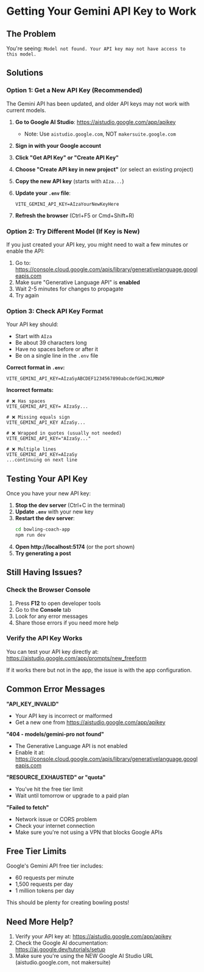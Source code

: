 # Getting Your Gemini API Key to Work

## The Problem
You're seeing: `Model not found. Your API key may not have access to this model.`

## Solutions

### Option 1: Get a New API Key (Recommended)

The Gemini API has been updated, and older API keys may not work with current models.

1. **Go to Google AI Studio**: https://aistudio.google.com/app/apikey
   - Note: Use `aistudio.google.com`, NOT `makersuite.google.com`

2. **Sign in with your Google account**

3. **Click "Get API Key" or "Create API Key"**

4. **Choose "Create API key in new project"** (or select an existing project)

5. **Copy the new API key** (starts with `AIza...`)

6. **Update your `.env` file**:
   ```
   VITE_GEMINI_API_KEY=AIzaYourNewKeyHere
   ```

7. **Refresh the browser** (Ctrl+F5 or Cmd+Shift+R)

### Option 2: Try Different Model (If Key is New)

If you just created your API key, you might need to wait a few minutes or enable the API:

1. Go to: https://console.cloud.google.com/apis/library/generativelanguage.googleapis.com
2. Make sure "Generative Language API" is **enabled**
3. Wait 2-5 minutes for changes to propagate
4. Try again

### Option 3: Check API Key Format

Your API key should:
- Start with `AIza`
- Be about 39 characters long
- Have no spaces before or after it
- Be on a single line in the `.env` file

**Correct format in `.env`:**
```
VITE_GEMINI_API_KEY=AIzaSyABCDEF1234567890abcdefGHIJKLMNOP
```

**Incorrect formats:**
```
# ❌ Has spaces
VITE_GEMINI_API_KEY= AIzaSy...

# ❌ Missing equals sign
VITE_GEMINI_API_KEY AIzaSy...

# ❌ Wrapped in quotes (usually not needed)
VITE_GEMINI_API_KEY="AIzaSy..."

# ❌ Multiple lines
VITE_GEMINI_API_KEY=AIzaSy
...continuing on next line
```

## Testing Your API Key

Once you have your new API key:

1. **Stop the dev server** (Ctrl+C in the terminal)
2. **Update `.env`** with your new key
3. **Restart the dev server**:
   ```bash
   cd bowling-coach-app
   npm run dev
   ```
4. **Open http://localhost:5174** (or the port shown)
5. **Try generating a post**

## Still Having Issues?

### Check the Browser Console
1. Press **F12** to open developer tools
2. Go to the **Console** tab
3. Look for any error messages
4. Share those errors if you need more help

### Verify the API Key Works
You can test your API key directly at:
https://aistudio.google.com/app/prompts/new_freeform

If it works there but not in the app, the issue is with the app configuration.

## Common Error Messages

**"API_KEY_INVALID"**
- Your API key is incorrect or malformed
- Get a new one from https://aistudio.google.com/app/apikey

**"404 - models/gemini-pro not found"**
- The Generative Language API is not enabled
- Enable it at: https://console.cloud.google.com/apis/library/generativelanguage.googleapis.com

**"RESOURCE_EXHAUSTED" or "quota"**
- You've hit the free tier limit
- Wait until tomorrow or upgrade to a paid plan

**"Failed to fetch"**
- Network issue or CORS problem
- Check your internet connection
- Make sure you're not using a VPN that blocks Google APIs

## Free Tier Limits

Google's Gemini API free tier includes:
- 60 requests per minute
- 1,500 requests per day
- 1 million tokens per day

This should be plenty for creating bowling posts!

## Need More Help?

1. Verify your API key at: https://aistudio.google.com/app/apikey
2. Check the Google AI documentation: https://ai.google.dev/tutorials/setup
3. Make sure you're using the NEW Google AI Studio URL (aistudio.google.com, not makersuite)
